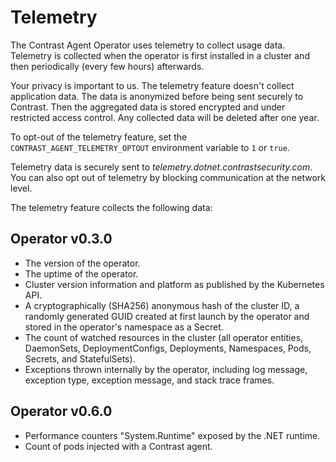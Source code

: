 # Telemetry

The Contrast Agent Operator uses telemetry to collect usage data. Telemetry is collected when the operator is first installed in a cluster and then periodically (every few hours) afterwards.

Your privacy is important to us. The telemetry feature doesn't collect application data. The data is anonymized before being sent securely to Contrast. Then the aggregated data is stored encrypted and under restricted access control. Any collected data will be deleted after one year.

To opt-out of the telemetry feature, set the `CONTRAST_AGENT_TELEMETRY_OPTOUT` environment variable to `1` or `true`.

Telemetry data is securely sent to _telemetry.dotnet.contrastsecurity.com_. You can also opt out of telemetry by blocking communication at the network level.

The telemetry feature collects the following data:

## Operator v0.3.0

- The version of the operator.
- The uptime of the operator.
- Cluster version information and platform as published by the Kubernetes API.
- A cryptographically (SHA256) anonymous hash of the cluster ID, a randomly generated GUID created at first launch by the operator and stored in the operator's namespace as a Secret.
- The count of watched resources in the cluster (all operator entities, DaemonSets, DeploymentConfigs, Deployments, Namespaces, Pods, Secrets, and StatefulSets).
- Exceptions thrown internally by the operator, including log message, exception type, exception message, and stack trace frames.

## Operator v0.6.0

- Performance counters "System.Runtime" exposed by the .NET runtime.
- Count of pods injected with a Contrast agent.
